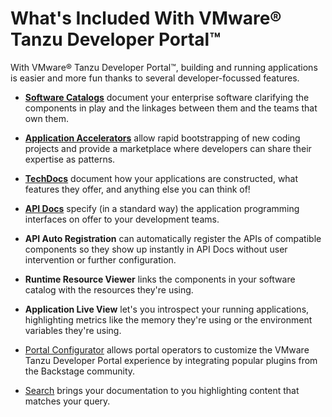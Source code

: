# What's Included With VMware® Tanzu Developer Portal™

With VMware® Tanzu Developer Portal™, building and running applications is easier and more fun thanks to several developer-focussed features. 

* [**Software Catalogs**](../get-started/#home-discover-your-software-catalog) document your enterprise software clarifying the components in play and the linkages between them and the teams that own them.

* [**Application Accelerators**](../get-started/#create-start-a-new-project) allow rapid bootstrapping of new coding projects and provide a marketplace where developers can share their expertise as patterns. 

* [**TechDocs**](../get-started/#docs-browse-your-technical-documentation) document how your applications are constructed, what features they offer, and anything else you can think of!

* [**API Docs**](../get-started/#apis-locate-your-apis) specify (in a standard way) the application programming interfaces on offer to your development teams. 

* **API Auto Registration** can automatically register the APIs of compatible components so they show up instantly in API Docs without user intervention or further configuration.

* **Runtime Resource Viewer** links the components in your software catalog with the resources they're using.

* **Application Live View** let's you introspect your running applications, highlighting metrics like the memory they're using or the environment variables they're using.

* [Portal Configurator](../why-choose-tdp/#reason-2-bring-your-favorite-backstage-plugins) allows portal operators to customize the VMware Tanzu Developer Portal experience by integrating popular plugins from the Backstage community.

* [Search](../get-started/#search-find-what-you-need) brings your documentation to you highlighting content that matches your query.


